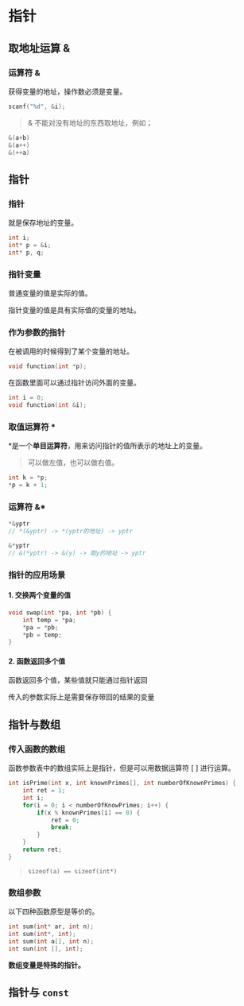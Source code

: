 # 指针



## 取地址运算 &

### 运算符 &

获得变量的地址，操作数必须是变量。

```c
scanf("%d", &i);
```

> & 不能对没有地址的东西取地址，例如；

```c
&(a+b)
&(a++)
&(++a)
```



## 指针

### 指针

就是保存地址的变量。

```c
int i;
int* p = &i;
int* p, q;
```



### 指针变量

普通变量的值是实际的值。

指针变量的值是具有实际值的变量的地址。



### 作为参数的指针

在被调用的时候得到了某个变量的地址。

```c
void function(int *p);
```



在函数里面可以通过指针访问外面的变量。

```c
int i = 0;
void function(int &i);
```



### 取值运算符 *

*是一个**单目运算符**，用来访问指针的值所表示的地址上的变量。

>  可以做左值，也可以做右值。

```c
int k = *p;
*p = k + 1;
```



### 运算符 &*

```c
*&yptr
// *(&yptr) -> *(yptr的地址) -> yptr

&*yptr
// &(*yptr) -> &(y) -> 取y的地址 -> yptr
```



### 指针的应用场景

#### 1. 交换两个变量的值

```c
void swap(int *pa, int *pb) {
    int temp = *pa;
    *pa = *pb;
    *pb = temp;
}
```



#### 2. 函数返回多个值

函数返回多个值，某些值就只能通过指针返回

传入的参数实际上是需要保存带回的结果的变量



## 指针与数组

### 传入函数的数组

函数参数表中的数组实际上是指针，但是可以用数据运算符 [ ] 进行运算。

```c
int isPrime(int x, int knownPrimes[], int numberOfKnownPrimes) {
    int ret = 1;
    int i;
    for(i = 0; i < numberOfKnowPrimes; i++) {
        if(x % knownPrimes[i] == 0) {
            ret = 0;
            break;
        }
    }
    return ret;
}
```

> `sizeof(a) == sizeof(int*)`



### 数组参数

以下四种函数原型是等价的。

```c
int sum(int* ar, int n);
int sum(int*, int);
int sum(int a[], int n);
int sun(int [], int);
```



**数组变量是特殊的指针。**



## 指针与 `const`














